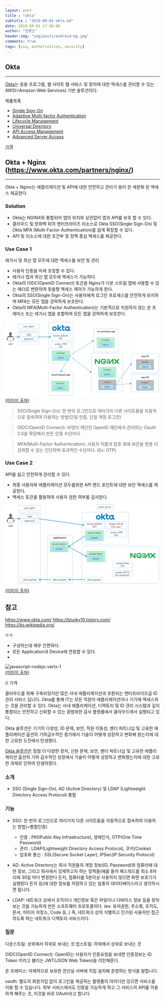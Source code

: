 ```yaml
---
layout: post
title : "okta"
subtitle : "2019-09-01-okta.md"
date: 2019-09-01 17:30:00
author: "전봉근"
header-img: "img/posts/android-bg.jpg"
comments: true
tags: [sso, authorization, security]
---
```


## Okta
----------------------------------------------------------------

[Okta](https://www.okta.com)는 응용 프로그램, 웹 사이트 웹 서비스 및 장치에 대한 엑세스를 관리할 수 있는 AWS(=Amazon Web Services) 기반 솔루션이다.

제품목록
- [Single Sign-On](https://www.okta.com/products/single-sign-on/)
- [Adaptive Multi-factor Authentication](https://www.okta.com/products/adaptive-multi-factor-authentication/)
- [Lifecycle Management](https://www.okta.com/products/lifecycle-management/)
- [Universal Directory](https://www.okta.com/products/universal-directory/)
- [API Access Management](https://www.okta.com/products/api-access-management/)
- [Advanced Server Access](https://www.okta.com/products/advanced-server-access/)

[가격](https://www.okta.com/pricing)


## Okta + Nginx (https://www.okta.com/partners/nginx/)
----------------------------------------------------------------
Okta + Nginx는 애플리케이션 및 API에 대한 안전하고 관리가 용이 ​​한 세분화 된 액세스 제공한다.

### Solution
- Okta는 NGINX와 통합되어 앱의 위치와 상관없이 앱과 API를 보호 할 수 있다.
- 클라우드 및 방화벽 뒤의 엔터프라이즈 리소스로 Okta SSO(Single Sign-On) 및 Okta MFA (Multi-Factor Authentication)를 쉽게 확장할 수 있다.
- API 및 리소스에 대한 조건부 및 정책 중심 액세스를 제공한다.

### Use Case 1
레거시 및 최신 앱 모두에 대한 액세스를 보안 및 관리  
- 사용자 인증을 미세 조정할 수 있다.
- 레거시 앱과 최신 앱 모두에 엑세스가 가능하다.
- Okta의 OIDC(OpenID Connect) 토큰을 Nginx가 다운 스트림 앱에 사용할 수 있는 헤더로 변환하여 맞춤형 엑세스 제어가 가능하게 한다.
- Okta의 SSO(Single Sign-On)는 사용자에게 로그인 프로세스를 안전하게 유지하며 MFA는 모든 앱을 강력하게 보호한다.
- Okta의 MFA(Multi-Factor Authentication)는 기본적으로 지원하지 않는 온 프레미스 또는 레거시 앱을 포함하여 모든 앱을 강력하게 보호한다.

![javascript-nodejs-vertx-1](/img/posts/security/okta/okta-nginx-1.png)  
[(이미지 출처)](https://www.okta.com)

> SSO(Single Sign-On): 한 번의 로그인으로 여러가지 다른 사이트들을 자동적으로 접속하여 이용하는 방법(단일 인증, 단일 계정 로그인)

> OIDC(OpenID Connect): 비영리 재단인 OpenID 재단에서 관리하는 Oauth 2.0을 확장해서 만든 인증 수단이다.

> MFA(Multi-Factor Authentication): 사용자 이름과 암호 외에 보안을 한층 더 강화할 수 있는 간단하며 효과적인 수단이다. (Ex: OTP)

### Use Case 2
API를 쉽고 안전하게 관리할 수 있다.
- 최종 사용자와 애플리케이션 모두를위한 API 엔드 포인트에 대한 보안 엑세스를 제공한다.
- 엑세스 토큰을 활용하여 사용자 권한 여부를 검사한다. 

![javascript-nodejs-vertx-1](/img/posts/security/okta/okta-nginx-2.png)  
[(이미지 출처)](https://www.okta.com)


## 참고  
https://www.okta.com/
https://blusky10.tistory.com/
https://ko.wikipedia.org/































ㅇㅇ
- 구성하는데 매우 간편하다.
- 모든 Application과 Device에 연동할 수 있다.
- 

![javascript-nodejs-vertx-1](/img/posts/security/okta-1.jpg)  
[(이미지 출처)](https://www.okta.com)

  // 가격

클라우드를 위해 구축되었지만 많은 사내 애플리케이션과 호환되는 엔터프라이즈급 ID 관리 서비스 입니다. Okta를 통해 IT는 모든 직원이 애플리케이션이나 기기에 액세스하는 것을 관리할 수 있다. Okta는 사내 애플리케이션, 디렉토리 및 ID 관리 시스템과 깊이 통합되는 안전하고 신뢰할 수 있는 광범위한 감사 플랫폼에서 클라우드에서 실행되고 있다.

Okta 솔루션은 기기의 다양성, ID 문제, 보안, 직원 이동성, 벤더 파트너십 및 고유한 애플리케이션 옵션의 기하급수적인 증가에서 기술이 어떻게 성장하고 변화해 왔는지에 대한 고유한 도전에서 탄생했다.


[Okta 솔루션은](https://www.okta.com) 점점 더 다양한 장치, 신원 문제, 보안, 벤더 파트너십 및 고유한 애플리케이션 옵션의 기하 급수적인 성장에서 기술이 어떻게 성장하고 변화했는지에 대한 고유한 과제로 인하여 탄생하였다.


### 소개
- SSO (Single Sign-On), AD (Active Directory) 및 LDAP (Lightweight Directory Access Protocol) 통합



### 기능
- SSO: 한 번의 로그인으로 여러가지 다른 사이트들을 자동적으로 접속하여 이용하는 방법(=통합인증) 
  - 인증 : PKI(Public Key Infrastructure), 생체인식, OTP(One Time Password)
  - 관리 : LDAP(Lightweight Directory Access Protocol), 쿠키(Cookie)
  - 암호화 통신 : SSL(Secure Socket Layer), IPSec(IP Security Protocol)  

- AD: Active Directory는 회사 직원들의 계정 정보(ID, Password)와 컴퓨터에 대한 정보, 그리고 회사에서 강제하고자 하는 정책들(예를 들어 패스워드를 최소 8자리에 30일 마다 변경한다 든지, 컴퓨터를 5분이상 사용하지 않으면 화면 보호기가 실행된다 든지 등)에 대한 정보를 저장하고 있는 일종의 데이터베이스라고 생각하시면 됩니다.  

- LDAP: 네트워크 상에서 조직이나 개인정보 혹은 파일이나 디바이스 정보 등을 찾아 보는 것을 가능하게 만든 소프트웨어 프로토콜이다. (ex: 유저권한, 주소록, 조직도, 문서, 이미지 저장소, Code 등..) 즉, 네트워크 상의 식별하고 인가된 사용자만 접근하도록 하는 네트워크 디렉토리 서비스이다.  




### 질문

다운스트림: 상위에서 하위로 보내는 것
업스트림: 하위에서 상위로 보내는 것

OIDC(OpenID Connect): OpenID는 사용자가 인증요청을 보내면 인증정보는 ID Token 이라고 불리는 JWT(JSON Web Token)을 리턴해준다.

온 프레미스: 자체적으로 보유한 전산실 서버에 직접 설치해 운영하는 방식을 말합니다.

oauth: 별도의 회원가입 없이 로그인을 제공하는 플랫폼의 아이디만 있으면 서비스를 이용 할 수 있습니다. 외부 서비스에서도 인증을 가능하게 하고 그 서비스의 API를 이용하게 해주는 것, 이것을 바로 OAuth라고 합니다.